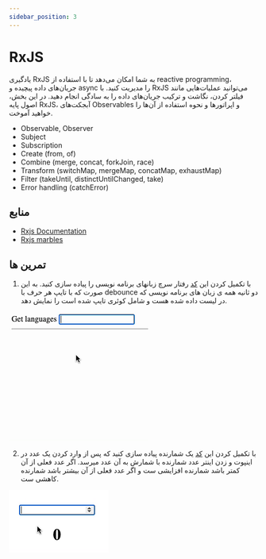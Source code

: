 ```yaml
---
sidebar_position: 3
---
```


# RxJS

یادگیری RxJS به شما امکان می‌دهد تا با استفاده از reactive programming، جریان‌های داده پیچیده و async را مدیریت کنید. با RxJS می‌توانید عملیات‌هایی مانند فیلتر کردن، نگاشت و ترکیب جریان‌های داده را به سادگی انجام دهید. در این بخش، اصول پایه RxJS، آبجکت‌های Observables و اپراتورها و نحوه استفاده از آن‌ها را خواهید آموخت.

- Observable, Observer
- Subject
- Subscription
- Create (from, of)
- Combine (merge, concat, forkJoin, race)
- Transform (switchMap, mergeMap, concatMap, exhaustMap)
- Filter (takeUntil, distinctUntilChanged, take)
- Error handling (catchError)


## منابع
- [Rxjs Documentation](https://rxjs.dev/guide/overview)
- [Rxjs marbles](https://rxmarbles.com/)

## تمرین ها
1. با تکمیل کردن این [کد](https://stackblitz.com/edit/rxjs-cge6nc?file=index.ts) رفتار سرچ زبانهای برنامه نویسی را پیاده سازی کنید. به این صورت که با تایپ هر حرف با debounce دو ثانیه همه ی زبان های برنامه نویسی که در لیست داده شده هست و شامل کوئری تایپ شده است را نمایش دهد.

![rxjs search](../../../static/img/rxjs-search.gif)

2.  با تکمیل کردن این [کد](https://stackblitz.com/edit/rxjs-qxz9vf?file=index.ts) یک شمارنده پیاده سازی کنید که پس از وارد کردن یک عدد در اینپوت و زدن اینتر عدد شمارنده با شمارش به آن عدد میرسد. اگر عدد فعلی از آن کمتر باشد شمارنده افزایشی ست و اگر عدد فعلی از آن بیشتر باشد شمارنده کاهشی ست.

![rxjs counter](../../../static/img/rxjs-counter.gif)
